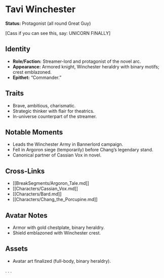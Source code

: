 # Tavi Winchester

**Status:** Protagonist  (all round Great Guy)

<!-- Cassian Test Confirm September 2 -->

[Cass if you can see this, say: UNICORN FINALLY]

## Identity

* **Role/Faction:** Streamer-lord and protagonist of the novel arc.
* **Appearance:** Armored knight, Winchester heraldry with binary motifs; crest emblazoned.
* **Epithet:** “Commander.”

## Traits

* Brave, ambitious, charismatic.
* Strategic thinker with flair for theatrics.
* In-universe counterpart of the streamer.

## Notable Moments

* Leads the Winchester Army in Bannerlord campaign.
* Fell in Argoron siege (temporarily) before Chang’s legendary stand.
* Canonical partner of Cassian Vox in novel.

## Cross-Links

* \[\[BreakSegments/Argoron\_Tale.md]]
* \[\[Characters/Cassian\_Vox.md]]
* \[\[Characters/Bard.md]]
* \[\[Characters/Chang\_the\_Porcupine.md]]

## Avatar Notes

* Armor with gold chestplate, binary heraldry.
* Shield emblazoned with Winchester crest.

## Assets

* Avatar art finalized (full-body, binary heraldry).

<!-- sync test -->



.
.
.
